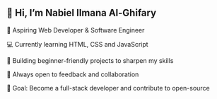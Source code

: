 ## 👋 Hi, I’m Nabiel Ilmana Al-Ghifary

🌱 Aspiring Web Developer & Software Engineer

💻 Currently learning HTML, CSS and JavaScript

🔧 Building beginner-friendly projects to sharpen my skills

📘 Always open to feedback and collaboration

🎯 Goal: Become a full-stack developer and contribute to open-source
